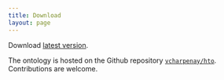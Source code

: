 ```yaml
---
title: Download
layout: page
---
```

Download [latest version](https://raw.githubusercontent.com/vcharpenay/hto/master/hto.xml).

The ontology is hosted on the Github repository
[`vcharpenay/hto`](https://github.com/vcharpenay/hto/).
Contributions are welcome.
